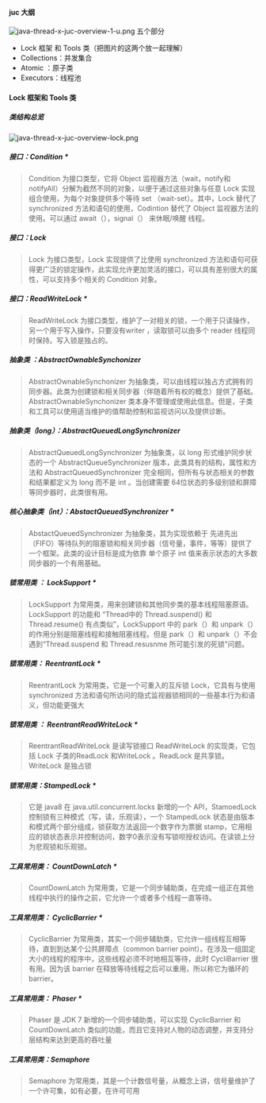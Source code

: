 #### juc 大纲

![java-thread-x-juc-overview-1-u.png](https://cdn.nlark.com/yuque/0/2023/png/21492435/1690272304245-f00c101a-72a7-406a-b1d8-8ca8d0b01eeb.png#averageHue=%23fbfbfb&clientId=u672ae752-5082-4&from=paste&height=422&id=u55442462&originHeight=844&originWidth=1729&originalType=binary&ratio=2&rotation=0&showTitle=false&size=158559&status=done&style=none&taskId=u98231202-2317-4b3d-b04a-031be0a7dba&title=&width=864.5)
五个部分

- Lock 框架 和 Tools 类（把图片的这两个放一起理解）
- Collections：并发集合
- Atomic ：原子类
- Executors：线程池

#### Lock 框架和 Tools 类

##### 类结构总览

![java-thread-x-juc-overview-lock.png](https://cdn.nlark.com/yuque/0/2023/png/21492435/1690272427326-16a67a8a-4f43-4956-8339-cf5ffd476bb0.png#averageHue=%23efeeee&clientId=u672ae752-5082-4&from=paste&height=226&id=ubfe51494&originHeight=451&originWidth=764&originalType=binary&ratio=2&rotation=0&showTitle=false&size=11703&status=done&style=none&taskId=ue8b41bab-e43e-4c1a-8a68-2fb7e78f6b7&title=&width=382)

##### 接口：Condition *

> Condition 为接口类型，它将 Object 监视器方法（wait，notify和notifyAll）分解为截然不同的对象，以便于通过这些对象与任意 Lock 实现组合使用，为每个对象提供多个等待 set （wait-set）。其中，Lock 替代了 synchronized 方法和语句的使用，Codintion 替代了 Object 监视器方法的使用。可以通过 await（），signal（） 来休眠/唤醒 线程。


##### 接口：Lock

> Lock 为接口类型，Lock 实现提供了比使用 synchronized 方法和语句可获得更广泛的锁定操作，此实现允许更加灵活的接口，可以具有差别很大的属性，可以支持多个相关的 Condition 对象。

##### 接口：ReadWriteLock *

> ReadWriteLock 为接口类型，维护了一对相关的锁，一个用于只读操作，另一个用于写入操作，只要没有writer ，读取锁可以由多个 reader 线程同时保持。写入锁是独占的。


##### 抽象类 ：AbstractOwnableSynchonizer

> AbstractOwnableSynchonizer 为抽象类，可以由线程以独占方式拥有的同步器。此类为创建锁和相关同步器（伴随着所有权的概念）提供了基础。AbstractOwnableSynchonizer 类本身不管理或使用此信息。但是，子类和工具可以使用适当维护的值帮助控制和监视访问以及提供诊断。


##### 抽象类（long）：AbstractQueuedLongSynchronizer

> AbstractQueuedLongSynchronizer 为抽象类，以 long 形式维护同步状态的一个 AbstractQueueSynchronizer 版本，此类具有的结构，属性和方法和 AbstractQueuedSynchronizer 完全相同，但所有与状态相关的参数和结果都定义为 long 而不是 int 。当创建需要 64位状态的多级别锁和屏障等同步器时，此类很有用。

##### 核心抽象类（int）：AbstactQueuedSynchronizer  *

> AbstactQueuedSynchronizer 为抽象类，其为实现依赖于 先进先出 （FIFO）等待队列的阻塞锁和相关同步器（信号量，事件，等等）提供了一个框架。此类的设计目标是成为依靠 单个原子 int 值来表示状态的大多数同步器的一个有用基础。


##### 锁常用类 ： LockSupport *

> LockSupport 为常用类，用来创建锁和其他同步类的基本线程阻塞原语。LockSupport 的功能和 “Thread中的 Thread.suspend() 和 Thread.resume() 有点类似”，LockSupport 中的 park（）和 unpark（）的作用分别是阻塞线程和接触阻塞线程。但是 park（）和 unpark（）不会遇到“Thread.suspend 和 Thread.resusnme 所可能引发的死锁”问题。

##### 锁常用类： ReentrantLock *

> ReentrantLock 为常用类，它是一个可重入的互斥锁 Lock，它具有与使用 synchronized 方法和语句所访问的隐式监视器锁相同的一些基本行为和语义，但功能更强大

##### 锁常用类 ： ReentrantReadWriteLock *

> ReentrantReadWriteLock 是读写锁接口 ReadWriteLock 的实现类，它包括 Lock 子类的ReadLock 和WriteLock 。ReadLock 是共享锁。WriteLock 是独占锁


##### 锁常用类：StampedLock *

> 它是 java8 在 java.util.concurrent.locks 新增的一个 API，StamoedLock 控制锁有三种模式（写，读，乐观读），一个 StampedLock 状态是由版本和模式两个部分组成，锁获取方法返回一个数字作为票据 stamp，它用相应的锁状态表示并控制访问，数字0表示没有写锁呗授权访问。在读锁上分为悲观锁和乐观锁。

##### 工具常用类： CountDownLatch  *

> CountDownLatch 为常用类，它是一个同步辅助类，在完成一组正在其他线程中执行的操作之前，它允许一个或者多个线程一直等待。

##### 工具常用类： CyclicBarrier *

> CyclicBarrier 为常用类，其实一个同步辅助类，它允许一组线程互相等待，直到到达某个公共屏障点（common barrier point）。在涉及一组固定大小的线程的程序中，这些线程必须不时地相互等待，此时 CycliBarrier 很有用。因为该 barrier 在释放等待线程之后可以重用，所以称它为循环的 barrier。

##### 工具常用类： Phaser  *

> Phaser 是 JDK 7 新增的一个同步辅助类，可以实现 CyclicBarrier 和 CountDownLatch 类似的功能，而且它支持对人物的动态调整，并支持分层结构来达到更高的吞吐量

##### 工具常用类：Semaphore

> Semaphore 为常用类，其是一个计数信号量，从概念上讲，信号量维护了一个许可集，如有必要，在许可可用

##### 